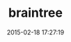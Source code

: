---
layout: post
title:  "braintree"
repo:   "braintree/braintree_ruby"
date:   2015-02-18 17:27:19
gemurl: http://www.braintreepayments.com/
---